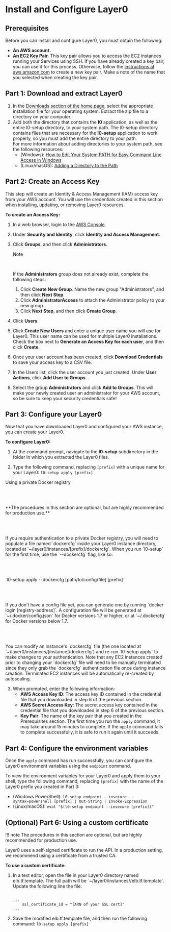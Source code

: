 # Install and Configure Layer0

## Prerequisites

Before you can install and configure Layer0, you must obtain the following:

* **An AWS account.**
* **An EC2 Key Pair.** This key pair allows you to access the EC2 instances running your Services using SSH. If you have already created a key pair, you can use it for this process. Otherwise, follow the [instructions at aws.amazon.com](http://docs.aws.amazon.com/AWSEC2/latest/UserGuide/ec2-key-pairs.html#having-ec2-create-your-key-pair) to create a new key pair. Make a note of the name that you selected when creating the key pair.

## Part 1: Download and extract Layer0

1. In the [Downloads section of the home page](/index.html#download), select the appropriate installation file for your operating system. Extract the zip file to a directory on your computer.
2. Add both the directory that contains the **l0** application, as well as the entire l0-setup directory, to your system path. The l0-setup directory contains files that are necessary for the **l0-setup** application to work properly, so you must add the entire directory to your path.<br />For more information about adding directories to your system path, see the following resources:
	* (Windows): [How to Edit Your System PATH for Easy Command Line Access in Windows](http://www.howtogeek.com/118594/how-to-edit-your-system-path-for-easy-command-line-access/)
	* (Linux/macOS): [Adding a Directory to the Path](http://www.troubleshooters.com/linux/prepostpath.htm)

## Part 2: Create an Access Key
This step will create an Identity & Access Management (IAM) access key from your AWS account. You will use the credentials created in this section when installing, updating, or removing Layer0 resources.

**To create an Access Key:**

1. In a web browser, login to the [AWS Console](http://console.aws.amazon.com/).

2. Under **Security and Identity**, click **Identity and Access Management**.

3. Click **Groups**, and then click **Administrators**. <div class="admonition note"><p class="admonition-title">Note</p><br /><p>If the **Administrators** group does not already exist, complete the following steps: <ol><li>Click **Create New Group**. Name the new group "Administrators", and then click **Next Step**.</li><li>Click **AdministratorAccess** to attach the Administrator policy to your new group.</li><li>Click **Next Step**, and then click **Create Group**.</li></ul></p></div>

4. Click **Users**.

5. Click **Create New Users** and enter a unique user name you will use for Layer0. This user name can be used for multiple Layer0 installations. Check the box next to **Generate an Access Key for each user**, and then click **Create**.

6. Once your user account has been created, click **Download Credentials** to save your access key to a CSV file.

7. In the Users list, click the user account you just created. Under **User Actions**, click **Add User to Groups**.

8. Select the group **Administrators** and click **Add to Groups**. This will make your newly created user an administrator for your AWS account, so be sure to keep your security credentials safe!

## Part 3: Configure your Layer0
Now that you have downloaded Layer0 and configured your AWS instance, you can create your Layer0.

**To configure Layer0:**

1. At the command prompt, navigate to the **l0-setup** subdirectory in the folder in which you extracted the Layer0 files.

2. Type the following command, replacing ``[prefix]`` with a unique name for your Layer0: ```l0-setup apply [prefix]``` <div class="admonition note">
<p class="admonition-title">Using a private Docker registry</p>
<br /><br />
<p>**The procedures in this section are optional, but are highly recommended for production use.**</p>
<br /><br />
<p>If you require authentication to a private Docker registry, you will need to populate a file named `dockercfg` inside your Layer0 instance directory, located at `~/layer0/instances/[prefix]/dockercfg`. When you run `l0-setup` for the first time, use the `--dockercfg` flag, like so:</p>
<br /><br />
<p>`l0-setup apply --dockercfg [path/to/config/file] [prefix]`</p>
<br /><br />
<p>If you don't have a config file yet, you can generate one by running `docker login [registry-address]`. A configuration file will be generated at `~/.docker/config.json` for Docker versions 1.7 or higher, or at `~/.dockercfg` for Docker versions below 1.7.</p>
<br /><br />
<p>You can modify an instance's `dockercfg` file (the one located at `~/layer0/instances/[instance]/dockercfg`) and re-run `l0-setup apply` to make changes to your authentication. Note that any EC2 instances created prior to changing your `dockercfg` file will need to be manually terminated since they only grab the `dockercfg` authentication file once during instance creation. Terminated EC2 instances will be automatically re-created by autoscaling.</p>
</div>

3. When prompted, enter the following information:
	* **AWS Access Key ID**: The access key ID contained in the credential file that you downloaded in step 6 of the previous section.
	* **AWS Secret Access Key**: The secret access key contained in the credential file that you downloaded in step 6 of the previous section.
	* **Key Pair**: The name of the key pair that you created in the Prerequisites section.
The first time you run the ```apply``` command, it may take around 15 minutes to complete. If the ```apply``` command fails to complete successfully, it is safe to run it again until it succeeds.

## Part 4: Configure the environment variables
Once the ```apply``` command has run successfully, you can configure the Layer0 environment variables using the ```endpoint``` command.

To view the environment variables for your Layer0 and apply them to your shell, type the following command, replacing ```[prefix]``` with the name of the Layer0 prefix you created in Part 3:

* (Windows PowerShell): ```l0-setup endpoint --insecure --syntax=powershell [prefix] | Out-String | Invoke-Expression```
* (Linux/macOS): ```eval "$(l0-setup endpoint --insecure [prefix])"```

## (Optional) Part 6: Using a custom certificate

!!! note
	The procedures in this section are optional, but are highly recommended for production use.

Layer0 uses a self-signed certificate to run the API.
In a production setting, we recommend using a certificate from a trusted CA.

**To use a custom certificate:**

<ol>
	<li>In a text editor, open the file in your Layer0 directory named elb.tf.template.
The full path will be `~/layer0/instances/<prefix>/elb.tf.template`.
Update the following line the file:
<pre class="code"><code>
...
	ssl_certificate_id = "[ARN of your SSL cert]"
...
</pre></code></li>
	<li>Save the modified elb.tf.template file, and then run the following command: <code>l0-setup apply [prefix]</code></li>
</ol>
